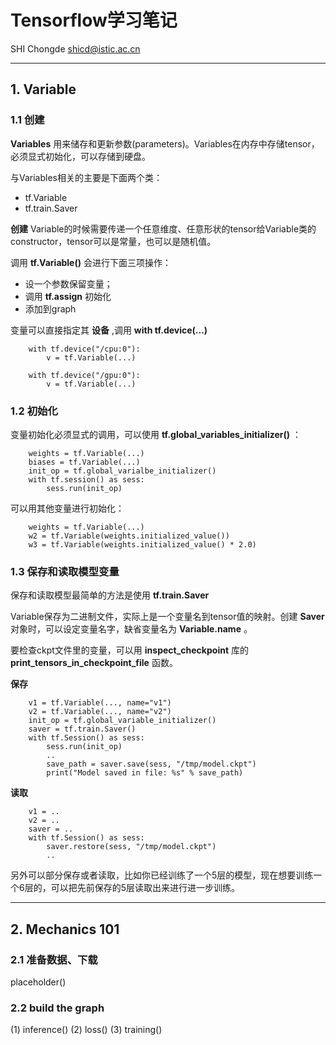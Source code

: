 # Tensorflow学习笔记

SHI Chongde
<shicd@istic.ac.cn>

---

## 1. Variable

### 1.1 创建

**Variables** 用来储存和更新参数(parameters)。Variables在内存中存储tensor，必须显式初始化，可以存储到硬盘。

与Variables相关的主要是下面两个类：
* tf.Variable
* tf.train.Saver

**创建** Variable的时候需要传递一个任意维度、任意形状的tensor给Variable类的constructor，tensor可以是常量，也可以是随机值。

调用 **tf.Variable()** 会进行下面三项操作：
* 设一个参数保留变量；
* 调用 **tf.assign** 初始化
* 添加到graph

变量可以直接指定其 **设备** ,调用 **with tf.device(...)**

        with tf.device("/cpu:0"):
            v = tf.Variable(...)

        with tf.device("/gpu:0"):
            v = tf.Variable(...)

### 1.2 初始化
变量初始化必须显式的调用，可以使用 **tf.global_variables_initializer()** ：

        weights = tf.Variable(...)
        biases = tf.Variable(...)
        init_op = tf.global_varialbe_initializer()
        with tf.session() as sess:
            sess.run(init_op)

可以用其他变量进行初始化：

        weights = tf.Variable(...)
        w2 = tf.Variable(weights.initialized_value())
        w3 = tf.Variable(weights.initialized_value() * 2.0)

### 1.3 保存和读取模型变量

保存和读取模型最简单的方法是使用 **tf.train.Saver** 

Variable保存为二进制文件，实际上是一个变量名到tensor值的映射。创建 **Saver** 对象时，可以设定变量名字，缺省变量名为 **Variable.name** 。

要检查ckpt文件里的变量，可以用 **inspect_checkpoint** 库的 **print_tensors_in_checkpoint_file** 函数。

**保存**

        v1 = tf.Variable(..., name="v1")
        v2 = tf.Variable(..., name="v2")
        init_op = tf.global_variable_initializer()
        saver = tf.train.Saver()
        with tf.Session() as sess:
            sess.run(init_op)
            ..
            save_path = saver.save(sess, "/tmp/model.ckpt")
            print("Model saved in file: %s" % save_path)

**读取**

        v1 = ..
        v2 = ..
        saver = ..
        with tf.Session() as sess:
            saver.restore(sess, "/tmp/model.ckpt")
            ..

另外可以部分保存或者读取，比如你已经训练了一个5层的模型，现在想要训练一个6层的，可以把先前保存的5层读取出来进行进一步训练。

---

## 2. Mechanics 101 

### 2.1 准备数据、下载
placeholder()

### 2.2 build the graph

   (1) inference()
   (2) loss()
   (3) training()
